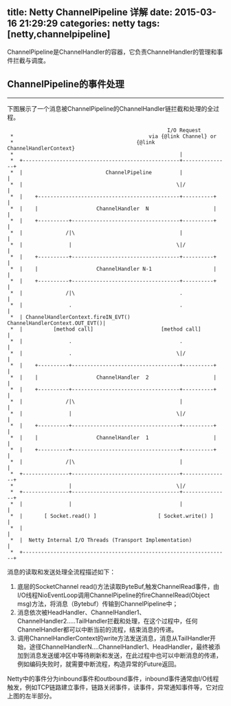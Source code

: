title: Netty ChannelPipeline 详解
date: 2015-03-16 21:29:29
categories: netty
tags: [netty,channelpipeline]
---

ChannelPipeline是ChannelHandler的容器，它负责ChannelHandler的管理和事件拦截与调度。<!--more-->

## ChannelPipeline的事件处理
---
下图展示了一个消息被ChannelPipeline的ChannelHandler链拦截和处理的全过程。

		                           						I/O Request
	 *                                            via {@link Channel} or
	 *                                        {@link ChannelHandlerContext}
	 *                                                      |
	 *  +---------------------------------------------------+---------------+
	 *  |                           ChannelPipeline         |               |
	 *  |                                                  \|/              |
	 *  |    +----------------------------------------------+----------+    |
	 *  |    |                   ChannelHandler  N                     |    |
	 *  |    +----------+-----------------------------------+----------+    |
	 *  |              /|\                                  |               |
	 *  |               |                                  \|/              |
	 *  |    +----------+-----------------------------------+----------+    |
	 *  |    |                   ChannelHandler N-1                    |    |
	 *  |    +----------+-----------------------------------+----------+    |
	 *  |              /|\                                  .               |
	 *  |               .                                   .               |
	 *  | ChannelHandlerContext.fireIN_EVT() ChannelHandlerContext.OUT_EVT()|
	 *  |          [method call]                      [method call]         |
	 *  |               .                                   .               |
	 *  |               .                                  \|/              |
	 *  |    +----------+-----------------------------------+----------+    |
	 *  |    |                   ChannelHandler  2                     |    |
	 *  |    +----------+-----------------------------------+----------+    |
	 *  |              /|\                                  |               |
	 *  |               |                                  \|/              |
	 *  |    +----------+-----------------------------------+----------+    |
	 *  |    |                   ChannelHandler  1                     |    |
	 *  |    +----------+-----------------------------------+----------+    |
	 *  |              /|\                                  |               |
	 *  +---------------+-----------------------------------+---------------+
	 *                  |                                  \|/
	 *  +---------------+-----------------------------------+---------------+
	 *  |               |                                   |               |
	 *  |       [ Socket.read() ]                    [ Socket.write() ]     |
	 *  |                                                                   |
	 *  |  Netty Internal I/O Threads (Transport Implementation)            |
	 *  +-------------------------------------------------------------------+

消息的读取和发送处理全流程描述如下：

1. 底层的SocketChannel read()方法读取ByteBuf,触发ChannelRead事件，由I/O线程NioEventLoop调用ChannelPipeline的fireChannelRead(Object msg)方法，将消息（Bytebuf）传输到ChannelPipeline中；
2. 消息依次被HeadHandler、ChannelHandler1、ChannelHandler2.....TailHandler拦截和处理，在这个过程中，任何ChannelHandler都可以中断当前的流程，结束消息的传递。
3. 调用ChannelHandlerContext的write方法发送消息，消息从TailHandler开始，途径ChannelHandlerN....ChannelHandler1、HeadHandler，最终被添加到消息发送缓冲区中等待刷新和发送，在此过程中也可以中断消息的传递，例如编码失败时，就需要中断流程，构造异常的Future返回。

Netty中的事件分为inbound事件和outbound事件，inbound事件通常由I/O线程触发，例如TCP链路建立事件，链路关闭事件，读事件，异常通知事件等，它对应上图的左半部分。